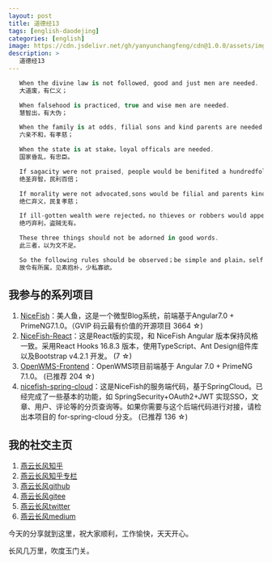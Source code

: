 ```yaml
---
layout: post
title: 道德经13
tags: [english-daodejing]
categories: [english]
image: https://cdn.jsdelivr.net/gh/yanyunchangfeng/cdn@1.0.0/assets/img/blog/english-grammer/english-grammer-cover5.png
description: >
   道德经13
---
```

 ```swift
    When the divine law is not followed, good and just men are needed.
    大道废，有仁义；
 ```
 ```swift
    When falsehood is practiced, true and wise men are needed.
    慧智出，有大伪；
 ```
 ```swift
    When the family is at odds, filial sons and kind parents are needed.
    六亲不和，有孝慈；
 ```
 ```swift
    When the state is at stake，loyal officals are needed.
    国家昏乱，有忠臣。
 ```
 ```swift
    If sagacity were not praised, people would be benifited a hundredfold.
    绝圣弃智，民利百倍；
 ```
 ```swift
    If morality were not advocated,sons would be filial and parents kind.
    绝仁弃义，民复孝慈；
 ```
 ```swift
    If ill-gotten wealth were rejected，no thieves or robbers would appear.
    绝巧弃利，盗贼无有。
 ```
 ```swift
    These three things should not be adorned in good words.
    此三者，以为文不足。
 ```
 ```swift
    So the following rules should be observed；be simple and plain，selfless and desireless, unlearned  and unworried.
    故令有所属，见素抱朴，少私寡欲。
 ```

## 我参与的系列项目

1. [NiceFish]( https://gitee.com/mumu-osc/NiceFish)：美人鱼，这是一个微型Blog系统，前端基于Angular7.0 + PrimeNG7.1.0。（GVIP 码云最有价值的开源项目 3664 ☆)
2. [NiceFish-React]( https://github.com/damoqiongqiu/NiceFish-React)：这是React版的实现，和 NiceFish Angular 版本保持风格一致。采用React Hooks 16.8.3 版本，使用TypeScript、Ant Design组件库以及Bootstrap v4.2.1 开发。  (7 ☆)
3. [OpenWMS-Frontend](https://gitee.com/mumu-osc/OpenWMS-Frontend)：OpenWMS项目前端基于 Angular 7.0 + PrimeNG 7.1.0。  (已推荐 204 ☆)
4. [nicefish-spring-cloud](https://gitee.com/mumu-osc/nicefish-spring-cloud)：这是NiceFish的服务端代码，基于SpringCloud。已经完成了一些基本的功能，如 SpringSecurity+OAuth2+JWT 实现SSO，文章、用户、评论等的分页查询等。如果你需要与这个后端代码进行对接，请检出本项目的 for-spring-cloud 分支。 (已推荐 136 ☆)

## 我的社交主页  

1. [燕云长风知乎](https://zhihu.com/people/hbxyxuxiaodong)  
2. [燕云长风知乎专栏](https://zhuanlan.zhihu.com/yanyunchangfeng)  
3. [燕云长风github](https://github.com/yanyunchangfeng)  
4. [燕云长风gitee](https://gitee.com/yanyunchangfeng)  
5. [燕云长风twitter](https://twitter.com/yanyunchangfeng)  
6. [燕云长风medium](https://medium.com/@yanyunchangfeng) 

今天的分享就到这里，祝大家顺利，工作愉快，天天开心。

长风几万里，吹度玉门关。